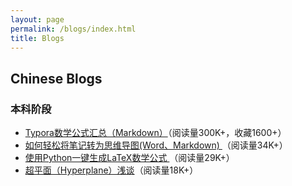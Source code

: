 ```yaml
---
layout: page
permalink: /blogs/index.html
title: Blogs
---
```


## Chinese Blogs

### 本科阶段

- [Typora数学公式汇总（Markdown）](https://zhuanlan.zhihu.com/p/261750408)（阅读量300K+，收藏1600+）
- [如何轻松将笔记转为思维导图(Word、Markdown) ](https://zhuanlan.zhihu.com/p/267234783)（阅读量34K+）
- [使用Python一键生成LaTeX数学公式 ](https://zhuanlan.zhihu.com/p/270596333)（阅读量29K+）
- [超平面（Hyperplane）浅谈](https://zhuanlan.zhihu.com/p/263604941)（阅读量18K+）

<br>

